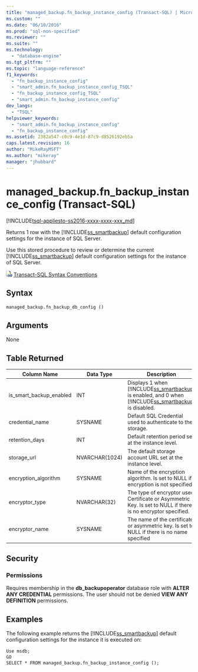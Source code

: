 ```yaml
---
title: "managed_backup.fn_backup_instance_config (Transact-SQL) | Microsoft Docs"
ms.custom: ""
ms.date: "06/10/2016"
ms.prod: "sql-non-specified"
ms.reviewer: ""
ms.suite: ""
ms.technology: 
  - "database-engine"
ms.tgt_pltfrm: ""
ms.topic: "language-reference"
f1_keywords: 
  - "fn_backup_instance_config"
  - "smart_admin.fn_backup_instance_config_TSQL"
  - "fn_backup_instance_config_TSQL"
  - "smart_admin.fn_backup_instance_config"
dev_langs: 
  - "TSQL"
helpviewer_keywords: 
  - "smart_admin.fn_backup_instance_config"
  - "fn_backup_instance_config"
ms.assetid: 2382a547-c0c9-4e1d-87c9-d8526192eb5a
caps.latest.revision: 16
author: "MikeRayMSFT"
ms.author: "mikeray"
manager: "jhubbard"
---
```

# managed_backup.fn_backup_instance_config (Transact-SQL)
[!INCLUDE[tsql-appliesto-ss2016-xxxx-xxxx-xxx_md](../../includes/tsql-appliesto-ss2016-xxxx-xxxx-xxx-md.md)]

  Returns 1 row with the [!INCLUDE[ss_smartbackup](../../includes/ss-smartbackup-md.md)] default configuration settings for the instance of SQL Server.  
  
 Use this stored procedure to review or determine the current [!INCLUDE[ss_smartbackup](../../includes/ss-smartbackup-md.md)] default configuration settings for the instance of SQL Server.  
  
  
 ![Topic link icon](../../database-engine/configure-windows/media/topic-link.gif "Topic link icon") [Transact-SQL Syntax Conventions](../../t-sql/language-elements/transact-sql-syntax-conventions-transact-sql.md)  
  
## Syntax  
  
```tsql  
managed_backup.fn_backup_db_config ()  
```  
  
##  <a name="Arguments"></a> Arguments  
 None  
  
## Table Returned  
  
|Column Name|Data Type|Description|  
|-----------------|---------------|-----------------|  
|is_smart_backup_enabled|INT|Displays 1 when [!INCLUDE[ss_smartbackup](../../includes/ss-smartbackup-md.md)] is enabled, and 0 when [!INCLUDE[ss_smartbackup](../../includes/ss-smartbackup-md.md)] is disabled.|  
|credential_name|SYSNAME|Default SQL Credential used to authenticate to the storage.|  
|retention_days|INT|Default retention period set at the instance level.|  
|storage_url|NVARCHAR(1024)|The default storage account URL set at the instance level.|  
|encryption_algorithm|SYSNAME|Name of the encryption algorithm. Is set to NULL if encryption is not specified.|  
|encryptor_type|NVARCHAR(32)|The type of encryptor used: Certificate or Asymmetric Key. Is set to NULL if there is no encryptor specified.|  
|encryptor_name|SYSNAME|The name of the certificate or asymmetric key. Is set to NULL if there is no name specified|  
  
## Security  
  
### Permissions  
 Requires membership in the **db_backupoperator** database role with **ALTER ANY CREDENTIAL** permissions. The user should not be denied **VIEW ANY DEFINITION** permissions.  
  
## Examples  
 The following example returns the [!INCLUDE[ss_smartbackup](../../includes/ss-smartbackup-md.md)] default configuration settings for the instance it is executed on:  
  
```  
Use msdb;  
GO  
SELECT * FROM managed_backup.fn_backup_instance_config ();  
  
```  
  
  
